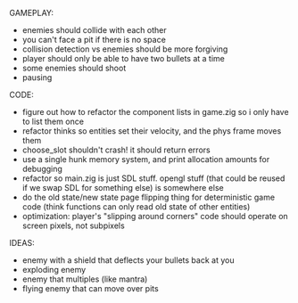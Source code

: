 GAMEPLAY:
- enemies should collide with each other
- you can't face a pit if there is no space
- collision detection vs enemies should be more forgiving
- player should only be able to have two bullets at a time
- some enemies should shoot
- pausing

CODE:
- figure out how to refactor the component lists in game.zig so i only have to list them once
- refactor thinks so entities set their velocity, and the phys frame moves them
- choose_slot shouldn't crash! it should return errors
- use a single hunk memory system, and print allocation amounts for debugging
- refactor so main.zig is just SDL stuff. opengl stuff (that could be reused if we swap SDL for something else) is somewhere else
- do the old state/new state page flipping thing for deterministic game code (think functions can only read old state of other entities)
- optimization: player's "slipping around corners" code should operate on screen pixels, not subpixels

IDEAS:
- enemy with a shield that deflects your bullets back at you
- exploding enemy
- enemy that multiples (like mantra)
- flying enemy that can move over pits
